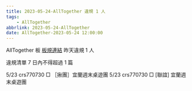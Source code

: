 ```yaml
---
title: 2023-05-24-AllTogether 違規 1 人
tags:
    - AllTogether
abbrlink: 2023-05-24-AllTogether
date: AllTogether-2023-05-24 12:00:00
---
```

AllTogether 板 [板規連結](https://www.ptt.cc/bbs/AllTogether/M.1643211430.A.5FB.html)
昨天違規 1 人
<!-- more -->

違規清單
7 日內不得超過 1 篇

5/23 crs770730 □ ［揪團］宜蘭週末桌遊團
5/23 crs770730 □ [聯誼] 宜蘭週末桌遊團